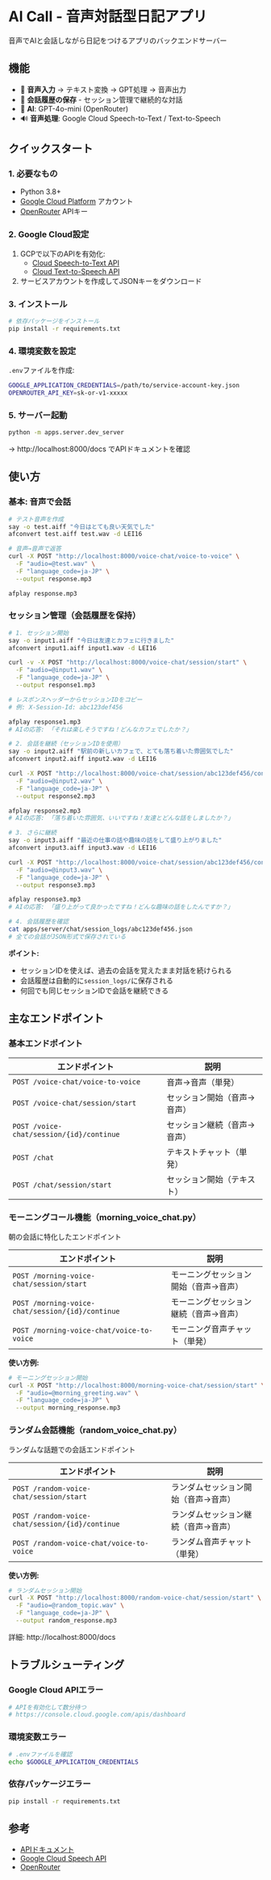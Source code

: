 # AI Call - 音声対話型日記アプリ

音声でAIと会話しながら日記をつけるアプリのバックエンドサーバー

## 機能

- 🎤 **音声入力** → テキスト変換 → GPT処理 → 音声出力
- 💬 **会話履歴の保存** - セッション管理で継続的な対話
- 🤖 **AI**: GPT-4o-mini (OpenRouter)
- 🔊 **音声処理**: Google Cloud Speech-to-Text / Text-to-Speech

## クイックスタート

### 1. 必要なもの
- Python 3.8+
- [Google Cloud Platform](https://console.cloud.google.com/) アカウント
- [OpenRouter](https://openrouter.ai/) APIキー

### 2. Google Cloud設定
1. GCPで以下のAPIを有効化:
   - [Cloud Speech-to-Text API](https://console.cloud.google.com/apis/library/speech.googleapis.com)
   - [Cloud Text-to-Speech API](https://console.cloud.google.com/apis/library/texttospeech.googleapis.com)
2. サービスアカウントを作成してJSONキーをダウンロード

### 3. インストール
```bash
# 依存パッケージをインストール
pip install -r requirements.txt
```

### 4. 環境変数を設定
`.env`ファイルを作成:
```bash
GOOGLE_APPLICATION_CREDENTIALS=/path/to/service-account-key.json
OPENROUTER_API_KEY=sk-or-v1-xxxxx
```

### 5. サーバー起動
```bash
python -m apps.server.dev_server
```

→ http://localhost:8000/docs でAPIドキュメントを確認

## 使い方

### 基本: 音声で会話

```bash
# テスト音声を作成
say -o test.aiff "今日はとても良い天気でした"
afconvert test.aiff test.wav -d LEI16

# 音声→音声で返答
curl -X POST "http://localhost:8000/voice-chat/voice-to-voice" \
  -F "audio=@test.wav" \
  -F "language_code=ja-JP" \
  --output response.mp3

afplay response.mp3
```

### セッション管理（会話履歴を保持）

```bash
# 1. セッション開始
say -o input1.aiff "今日は友達とカフェに行きました"
afconvert input1.aiff input1.wav -d LEI16

curl -v -X POST "http://localhost:8000/voice-chat/session/start" \
  -F "audio=@input1.wav" \
  -F "language_code=ja-JP" \
  --output response1.mp3

# レスポンスヘッダーからセッションIDをコピー
# 例: X-Session-Id: abc123def456

afplay response1.mp3
# AIの応答: 「それは楽しそうですね！どんなカフェでしたか？」

# 2. 会話を継続（セッションIDを使用）
say -o input2.aiff "駅前の新しいカフェで、とても落ち着いた雰囲気でした"
afconvert input2.aiff input2.wav -d LEI16

curl -X POST "http://localhost:8000/voice-chat/session/abc123def456/continue" \
  -F "audio=@input2.wav" \
  -F "language_code=ja-JP" \
  --output response2.mp3

afplay response2.mp3
# AIの応答: 「落ち着いた雰囲気、いいですね！友達とどんな話をしましたか？」

# 3. さらに継続
say -o input3.aiff "最近の仕事の話や趣味の話をして盛り上がりました"
afconvert input3.aiff input3.wav -d LEI16

curl -X POST "http://localhost:8000/voice-chat/session/abc123def456/continue" \
  -F "audio=@input3.wav" \
  -F "language_code=ja-JP" \
  --output response3.mp3

afplay response3.mp3
# AIの応答: 「盛り上がって良かったですね！どんな趣味の話をしたんですか？」

# 4. 会話履歴を確認
cat apps/server/chat/session_logs/abc123def456.json
# 全ての会話がJSON形式で保存されている
```

**ポイント:**
- セッションIDを使えば、過去の会話を覚えたまま対話を続けられる
- 会話履歴は自動的に`session_logs/`に保存される
- 何回でも同じセッションIDで会話を継続できる

## 主なエンドポイント

### 基本エンドポイント
| エンドポイント | 説明 |
|---|---|
| `POST /voice-chat/voice-to-voice` | 音声→音声（単発） |
| `POST /voice-chat/session/start` | セッション開始（音声→音声） |
| `POST /voice-chat/session/{id}/continue` | セッション継続（音声→音声） |
| `POST /chat` | テキストチャット（単発） |
| `POST /chat/session/start` | セッション開始（テキスト） |

### モーニングコール機能（morning_voice_chat.py）
朝の会話に特化したエンドポイント

| エンドポイント | 説明 |
|---|---|
| `POST /morning-voice-chat/session/start` | モーニングセッション開始（音声→音声） |
| `POST /morning-voice-chat/session/{id}/continue` | モーニングセッション継続（音声→音声） |
| `POST /morning-voice-chat/voice-to-voice` | モーニング音声チャット（単発） |

**使い方例:**
```bash
# モーニングセッション開始
curl -X POST "http://localhost:8000/morning-voice-chat/session/start" \
  -F "audio=@morning_greeting.wav" \
  -F "language_code=ja-JP" \
  --output morning_response.mp3
```

### ランダム会話機能（random_voice_chat.py）
ランダムな話題での会話エンドポイント

| エンドポイント | 説明 |
|---|---|
| `POST /random-voice-chat/session/start` | ランダムセッション開始（音声→音声） |
| `POST /random-voice-chat/session/{id}/continue` | ランダムセッション継続（音声→音声） |
| `POST /random-voice-chat/voice-to-voice` | ランダム音声チャット（単発） |

**使い方例:**
```bash
# ランダムセッション開始
curl -X POST "http://localhost:8000/random-voice-chat/session/start" \
  -F "audio=@random_topic.wav" \
  -F "language_code=ja-JP" \
  --output random_response.mp3
```

詳細: http://localhost:8000/docs

## トラブルシューティング

### Google Cloud APIエラー
```bash
# APIを有効化して数分待つ
# https://console.cloud.google.com/apis/dashboard
```

### 環境変数エラー
```bash
# .envファイルを確認
echo $GOOGLE_APPLICATION_CREDENTIALS
```

### 依存パッケージエラー
```bash
pip install -r requirements.txt
```

## 参考

- [APIドキュメント](http://localhost:8000/docs)
- [Google Cloud Speech API](https://cloud.google.com/speech-to-text/docs)
- [OpenRouter](https://openrouter.ai/docs)
